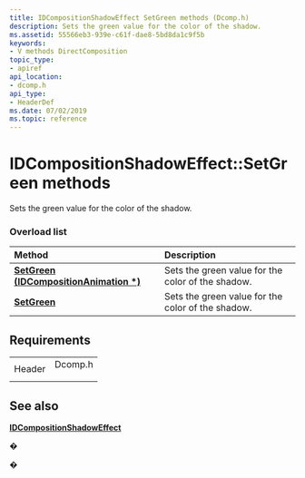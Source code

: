 ```yaml
---
title: IDCompositionShadowEffect SetGreen methods (Dcomp.h)
description: Sets the green value for the color of the shadow.
ms.assetid: 55566eb3-939e-c61f-dae8-5bd8da1c9f5b
keywords:
- V methods DirectComposition
topic_type:
- apiref
api_location:
- dcomp.h
api_type:
- HeaderDef
ms.date: 07/02/2019
ms.topic: reference
---
```


# IDCompositionShadowEffect::SetGreen methods

Sets the green value for the color of the shadow.

### Overload list



| Method                                                                               | Description                                                  |
|:-------------------------------------------------------------------------------------|:-------------------------------------------------------------|
| [**SetGreen (IDCompositionAnimation \*)**](https://msdn.microsoft.com/library/Dn919773(v=VS.85).aspx) | Sets the green value for the color of the shadow.<br/> |
| [**SetGreen**](https://msdn.microsoft.com/library/Dn919772(v=VS.85).aspx)                               | Sets the green value for the color of the shadow.<br/> |



## Requirements



|                   |                                                                                    |
|-------------------|------------------------------------------------------------------------------------|
| Header<br/> | <dl> <dt>Dcomp.h</dt> </dl> |



## See also

<dl> <dt>

[**IDCompositionShadowEffect**](https://msdn.microsoft.com/library/Dn919766(v=VS.85).aspx)
</dt> </dl>

�

�





